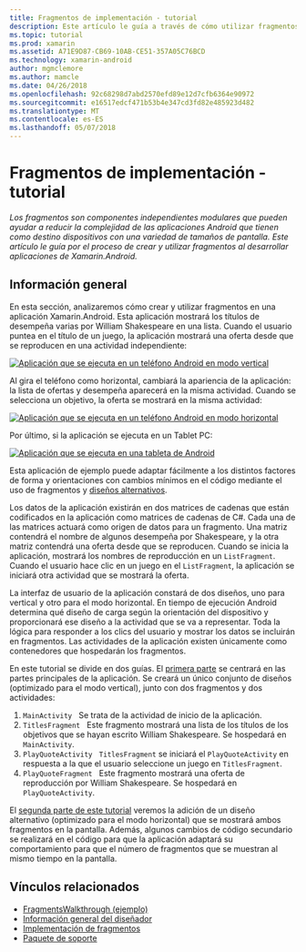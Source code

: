```yaml
---
title: Fragmentos de implementación - tutorial
description: Este artículo le guía a través de cómo utilizar fragmentos para desarrollar aplicaciones de Xamarin.Android.
ms.topic: tutorial
ms.prod: xamarin
ms.assetid: A71E9D87-CB69-10AB-CE51-357A05C76BCD
ms.technology: xamarin-android
author: mgmclemore
ms.author: mamcle
ms.date: 04/26/2018
ms.openlocfilehash: 92c68298d7abd2570efd89e12d7cfb6364e90972
ms.sourcegitcommit: e16517edcf471b53b4e347cd3fd82e485923d482
ms.translationtype: MT
ms.contentlocale: es-ES
ms.lasthandoff: 05/07/2018
---
```

# <a name="implementing-fragments---walkthrough"></a>Fragmentos de implementación - tutorial

_Los fragmentos son componentes independientes modulares que pueden ayudar a reducir la complejidad de las aplicaciones Android que tienen como destino dispositivos con una variedad de tamaños de pantalla. Este artículo le guía por el proceso de crear y utilizar fragmentos al desarrollar aplicaciones de Xamarin.Android._

## <a name="overview"></a>Información general

En esta sección, analizaremos cómo crear y utilizar fragmentos en una aplicación Xamarin.Android. Esta aplicación mostrará los títulos de desempeña varias por William Shakespeare en una lista. Cuando el usuario puntea en el título de un juego, la aplicación mostrará una oferta desde que se reproducen en una actividad independiente:

[![Aplicación que se ejecuta en un teléfono Android en modo vertical](./images/intro-screenshot-phone-sml.png)](./images/intro-screenshot-phone.png#lightbox)

Al gira el teléfono como horizontal, cambiará la apariencia de la aplicación: la lista de ofertas y desempeña aparecerá en la misma actividad. Cuando se selecciona un objetivo, la oferta se mostrará en la misma actividad:

[![Aplicación que se ejecuta en un teléfono Android en modo horizontal](./images/intro-screenshot-phone-land-sml.png)](./images/intro-screenshot-phone-land.png#lightbox)

Por último, si la aplicación se ejecuta en un Tablet PC:

[![Aplicación que se ejecuta en una tableta de Android](./images/intro-screenshot-tablet-sml.png)](./images/intro-screenshot-tablet.png#lightbox)

Esta aplicación de ejemplo puede adaptar fácilmente a los distintos factores de forma y orientaciones con cambios mínimos en el código mediante el uso de fragmentos y [diseños alternativos](/xamarin/android/app-fundamentals/resources-in-android/alternate-resources).

Los datos de la aplicación existirán en dos matrices de cadenas que están codificados en la aplicación como matrices de cadenas de C#. Cada una de las matrices actuará como origen de datos para un fragmento.  Una matriz contendrá el nombre de algunos desempeña por Shakespeare, y la otra matriz contendrá una oferta desde que se reproducen. Cuando se inicia la aplicación, mostrará los nombres de reproducción en un `ListFragment`. Cuando el usuario hace clic en un juego en el `ListFragment`, la aplicación se iniciará otra actividad que se mostrará la oferta.

La interfaz de usuario de la aplicación constará de dos diseños, uno para vertical y otro para el modo horizontal. En tiempo de ejecución Android determina qué diseño de carga según la orientación del dispositivo y proporcionará ese diseño a la actividad que se va a representar. Toda la lógica para responder a los clics del usuario y mostrar los datos se incluirán en fragmentos. Las actividades de la aplicación existen únicamente como contenedores que hospedarán los fragmentos.

En este tutorial se divide en dos guías. El [primera parte](./walkthrough.md) se centrará en las partes principales de la aplicación. Se creará un único conjunto de diseños (optimizado para el modo vertical), junto con dos fragmentos y dos actividades:

1. `MainActivity` &nbsp; Se trata de la actividad de inicio de la aplicación.
1. `TitlesFragment` &nbsp; Este fragmento mostrará una lista de los títulos de los objetivos que se hayan escrito William Shakespeare. Se hospedará en `MainActivity`.
1. `PlayQuoteActivity` &nbsp; `TitlesFragment` se iniciará el `PlayQuoteActivity` en respuesta a la que el usuario seleccione un juego en `TitlesFragment`.
1. `PlayQuoteFragment` &nbsp; Este fragmento mostrará una oferta de reproducción por William Shakespeare. Se hospedará en `PlayQuoteActivity`.

El [segunda parte de este tutorial](./walkthrough-landscape.md) veremos la adición de un diseño alternativo (optimizado para el modo horizontal) que se mostrará ambos fragmentos en la pantalla. Además, algunos cambios de código secundario se realizará en el código para que la aplicación adaptará su comportamiento para que el número de fragmentos que se muestran al mismo tiempo en la pantalla.

## <a name="related-links"></a>Vínculos relacionados

- [FragmentsWalkthrough (ejemplo)](https://developer.xamarin.com/samples/monodroid/FragmentsWalkthrough/)
- [Información general del diseñador](~/android/user-interface/android-designer/index.md)
- [Implementación de fragmentos](http://developer.android.com/guide/topics/fundamentals/fragments.html)
- [Paquete de soporte](http://developer.android.com/sdk/compatibility-library.html)
